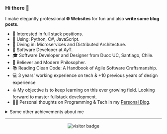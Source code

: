 ### Hi there 👋

I make elegantly professional **🌐 Websites** for fun and also **write some blog posts**.   

* 🧐   Interested in full stack positions.
* 🧱   Using: Python, C#, JavaScript.
* 🔬   Diving in: Microservices and Distributed Architecture.
* 💼   Software Developer at AyT.
* 🎓   Software Developer and Designer from Duoc UC, Santiago, Chile.
* 🌱   Believer and Modern Philosopher.
* 📚   Reading Clean Code: A Handbook of Agile Software Craftsmanship.
* 💻   3 years' working experience on tech & +10 previous years of design experience
* ⛵   My objective is to keep learning on this ever growing field. Looking forward to master fullstack development.
* ✍🏻   Personal thoughts on Programming & Tech in my [Personal Blog](https://eldritchdev.medium.com).

<details>
  <summary>Some other achievements about me</summary>
  <br>

* 💖   I love my work and life. 
* 🎉   Alumni at ZTM
* 👑   Some GitHub statistical reports:

<p align="center">
<img align="center" src="https://github-readme-stats.vercel.app/api?username=eldritch-dev&theme=tokyonight&show_icons=true&count_private=true&include_all_commits=true&line_height=21" alt="eldritch-dev's Github Stats" />
</p>
</details>
  
<hr>

<p align="center">
<img src="https://visitor-badge.laobi.icu/badge?page_id=eldritch-dev.eldritch-dev" alt="visitor badge"/>
</p>
